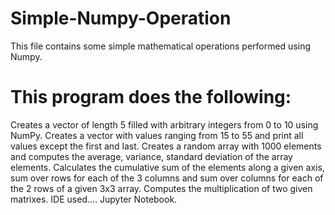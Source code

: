 # Simple-Numpy-Operation
This file contains some simple mathematical operations performed using Numpy.
# This program does the following:
Creates a vector of length 5 filled with arbitrary integers from 0 to 10 using NumPy.
Creates a vector with values ​​ranging from 15 to 55 and print all values​​ except the first and last.
Creates a random array with 1000 elements and computes the average, variance, standard deviation of the array elements. 
Calculates the cumulative sum of the elements along a given axis, sum over rows for each of the 3 columns and sum over columns for each of the 2 rows of a given 3x3 array. 
Computes the multiplication of two given matrixes.
IDE used.... Jupyter Notebook.
